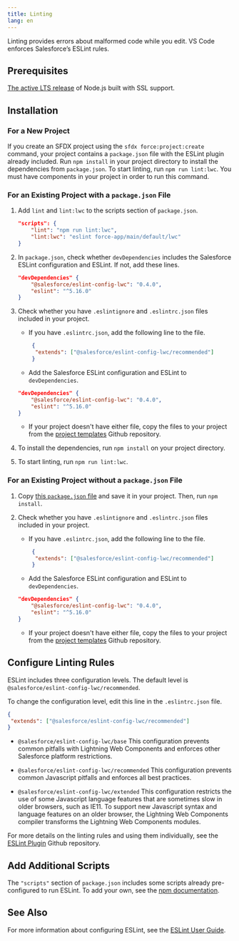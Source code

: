 ```yaml
---
title: Linting 
lang: en
---
```


Linting provides errors about malformed code while you edit. VS Code enforces Salesforce’s ESLint rules.

## Prerequisites

[The active LTS release](https://nodejs.org/en/about/releases/) of Node.js built with SSL support.

## Installation

### For a New Project

If you create an SFDX project using the `sfdx force:project:create` command, your project contains a `package.json` file with the ESLint plugin already included. Run `npm install` in your project directory to install the dependencies from `package.json`. To start linting, run `npm run lint:lwc`. You must have components in your project in order to run this command.

### For an Existing Project with a `package.json` File

1. Add `lint` and `lint:lwc` to the scripts section of `package.json`.

    ```json
    "scripts": {
        "lint": "npm run lint:lwc",
        "lint:lwc": "eslint force-app/main/default/lwc"
    }
    ```

2. In `package.json`, check whether `devDependencies` includes the Salesforce ESLint configuration and ESLint. If not, add these lines.

    ```json
    "devDependencies" {
        "@salesforce/eslint-config-lwc": "0.4.0",
        "eslint": "^5.16.0"
    }
    ```
3. Check whether you have `.eslintignore` and `.eslintrc.json` files included in your project. 
    - If you have `.eslintrc.json`, add the following line to the file.

        ```json
         {
          "extends": ["@salesforce/eslint-config-lwc/recommended"]
         }
        ```

    - Add the Salesforce ESLint configuration and ESLint to `devDependencies`.

    ```json
    "devDependencies" {
        "@salesforce/eslint-config-lwc": "0.4.0",
        "eslint": "^5.16.0"
    }
    ```

	- If your project doesn't have either file, copy the files to your project from the [project templates](https://github.com/forcedotcom/salesforcedx-templates/tree/master/src/templates/project) Github repository.


4. To install the dependencies, run `npm install` on your project directory.
5. To start linting, run `npm run lint:lwc`.

### For an Existing Project without a `package.json` File

1. Copy [this `package.json` file](https://github.com/forcedotcom/salesforcedx-templates/blob/master/src/templates/project/package.json) and save it in your project. Then, run `npm install`.

2. Check whether you have `.eslintignore` and `.eslintrc.json` files included in your project. 
    - If you have `.eslintrc.json`, add the following line to the file.

        ```json
         {
          "extends": ["@salesforce/eslint-config-lwc/recommended"]
         }
        ```

    - Add the Salesforce ESLint configuration and ESLint to `devDependencies`.

    ```json
    "devDependencies" {
        "@salesforce/eslint-config-lwc": "0.4.0",
        "eslint": "^5.16.0"
    }
    ```
    - If your project doesn't have either file, copy the files to your project from the [project templates](https://github.com/forcedotcom/salesforcedx-templates/tree/master/src/templates/project) Github repository.

## Configure Linting Rules

ESLint includes three configuration levels. The default level is `@salesforce/eslint-config-lwc/recommended`.

To change the configuration level, edit this line in the  `.eslintrc.json` file.

```json
{
 "extends": ["@salesforce/eslint-config-lwc/recommended"]
}
```

- `@salesforce/eslint-config-lwc/base`
This configuration prevents common pitfalls with Lightning Web Components and enforces other Salesforce platform restrictions.

- `@salesforce/eslint-config-lwc/recommended`
This configuration prevents common Javascript pitfalls and enforces all best practices.

- `@salesforce/eslint-config-lwc/extended`
This configuration restricts the use of some Javascript language features that are sometimes slow in older browsers, such as IE11. To support new Javascript syntax and language features on an older browser, the Lightning Web Components compiler transforms the Lightning Web Components modules.

For more details on the linting rules and using them individually, see the [ESLint Plugin](https://github.com/salesforce/eslint-plugin-lwc) Github repository.

## Add Additional Scripts

The `"scripts"` section of `package.json` includes some scripts already pre-configured to run ESLint. To add your own, see the [npm documentation](https://docs.npmjs.com/misc/scripts).

## See Also

For more information about configuring ESLint, see the [ESLint User Guide](https://eslint.org/docs/user-guide/configuring).